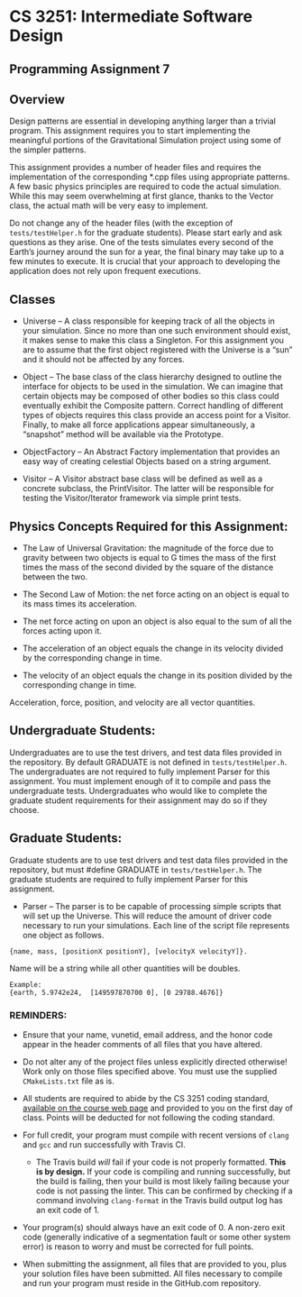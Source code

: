 # CS 3251: Intermediate Software Design
## Programming Assignment 7

## Overview

Design patterns are essential in developing anything larger than a trivial program. This assignment requires you to start implementing the meaningful portions of the Gravitational Simulation project using some of the simpler patterns.

This assignment provides a number of header files and requires the implementation of the corresponding *.cpp files using appropriate patterns. A few basic physics principles are required to code the actual simulation.  While this may seem overwhelming at first glance, thanks to the Vector class, the actual math will be very easy to implement.

Do not change any of the header files (with the exception of ```tests/testHelper.h``` for the graduate students). Please start early and ask questions as they arise. One of the tests simulates every second of the Earth’s journey around the sun for a year, the final binary may take up to a few minutes to execute. It is crucial that your approach to developing the application does not rely upon frequent executions.

## Classes

* Universe – A class responsible for keeping track of all the objects in your simulation. Since no more than one such environment should exist, it makes sense to make this class a Singleton. For this assignment you are to assume that the first object registered with the Universe is a “sun” and it should not be affected by any forces.

* Object – The base class of the class hierarchy designed to outline the interface for objects to be used in the simulation. We can imagine that certain objects may be composed of other bodies so this class could eventually exhibit the Composite pattern. Correct handling of different types of objects requires this class provide an access point for a Visitor. Finally, to make all force applications appear simultaneously, a “snapshot” method will be available via the Prototype.

* ObjectFactory – An Abstract Factory implementation that provides an easy way of creating celestial Objects based on a string argument.

* Visitor – A Visitor abstract base class will be defined as well as a concrete subclass, the PrintVisitor. The latter will be responsible for testing the Visitor/Iterator framework via simple print tests.

## Physics Concepts Required for this Assignment: 

* The Law of Universal Gravitation: the magnitude of the force due to gravity between two objects is equal to G times the mass of the first times the mass of the second divided by the square of the distance between the two. 

* The Second Law of Motion: the net force acting on an object is equal to its mass times its acceleration.

* The net force acting on upon an object is also equal to the sum of all the forces acting upon it.

* The acceleration of an object equals the change in its velocity divided by the corresponding change in time.

* The velocity of an object equals the change in its position divided by the corresponding change in time.

Acceleration, force, position, and velocity are all vector quantities. 


## Undergraduate Students:

Undergraduates are to use the test drivers, and test data files provided in the repository.  By default GRADUATE is not defined in ```tests/testHelper.h```. The undergraduates are not required to fully implement Parser for this assignment. You must implement enough of it to compile and pass the undergraduate tests.  Undergraduates who would like to complete the graduate student requirements for their assignment may do so if they choose.


## Graduate Students: 

Graduate students are to use test drivers and test data files provided in the repository, but must #define GRADUATE in ```tests/testHelper.h```. The graduate students are required to fully implement Parser for this assignment. 

* Parser – The parser is to be capable of processing simple scripts that will set up the Universe. This will reduce the amount of driver code necessary to run your simulations. Each line of the script file represents one object as follows.

```{name, mass, [positionX positionY], [velocityX velocityY]}.``` 

Name will be a string while all other quantities will be doubles.

```
Example:
{earth, 5.9742e24,  [149597870700 0], [0 29788.4676]}
```

### REMINDERS:

* Ensure that your name, vunetid, email address, and the honor code appear in the header comments of all files that you have altered.

* Do not alter any of the project files unless explicitly directed otherwise!  Work only on those files specified above.  You must use the supplied `CMakeLists.txt` file as is.

* All students are required to abide by the CS 3251 coding standard, [available on the course web page](https://vuse-cs3251.github.io/style-guidelines/) and provided to you on the first day of class. Points will be deducted for not following the coding standard.

* For full credit, your program must compile with recent versions of `clang` and `gcc` and run successfully with Travis CI.
  * The Travis build *will* fail if your code is not properly formatted. **This is by design.** If your code is compiling and running successfully, but the build is failing, then your build is most likely failing because your code is not passing the linter. This can be confirmed by checking if a command involving `clang-format` in the Travis build output log has an exit code of 1.

* Your program(s) should always have an exit code of 0.  A non-zero exit code (generally indicative of a segmentation fault or some other system error) is reason to worry and must be corrected for full points.
  
* When submitting the assignment, all files that are provided to you, plus your solution files have been submitted. All files necessary to compile and run your program must reside in the GitHub.com repository.